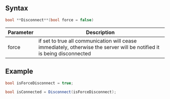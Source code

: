 ## Syntax

```csharp
bool **Disconnect**(bool force = false)
```

| Parameter | Description |
|---|---|
| force | if set to true all communication will cease immediately, otherwise the server will be notified it is being disconnected |

## Example

```csharp
bool isForceDisconnect = true;

bool isConnected = Disconnect(isForceDisconnect);
```